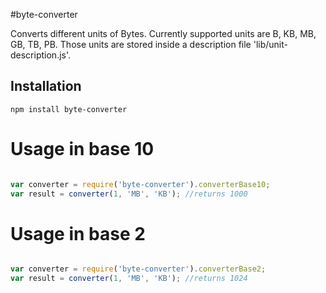 #byte-converter

Converts different units of Bytes.
Currently supported units are B, KB, MB, GB, TB, PB. Those units are stored inside a description file 'lib/unit-description.js'.

## Installation
    npm install byte-converter

# Usage in base 10
```javascript

var converter = require('byte-converter').converterBase10;
var result = converter(1, 'MB', 'KB'); //returns 1000
```

# Usage in base 2
```javascript

var converter = require('byte-converter').converterBase2;
var result = converter(1, 'MB', 'KB'); //returns 1024
```
